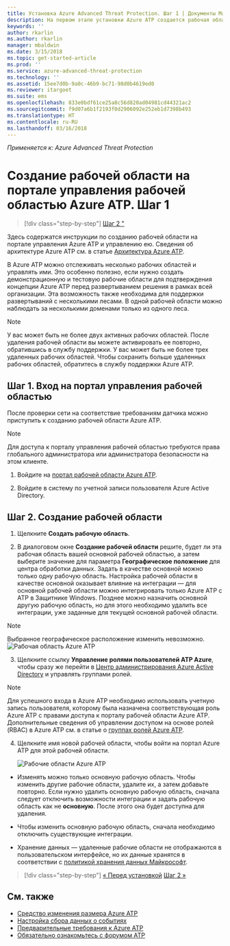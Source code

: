 ```yaml
---
title: Установка Azure Advanced Threat Protection. Шаг 1 | Документы Майкрософт
description: На первом этапе установки Azure ATP создается рабочая область для развертывания Azure ATP.
keywords: ''
author: rkarlin
ms.author: rkarlin
manager: mbaldwin
ms.date: 3/15/2018
ms.topic: get-started-article
ms.prod: ''
ms.service: azure-advanced-threat-protection
ms.technology: ''
ms.assetid: 15ee7d0b-9a0c-46b9-bc71-98d0b4619ed0
ms.reviewer: itargoet
ms.suite: ems
ms.openlocfilehash: 833e0bdf61ce25a8c56d820ad04981cd44321ac2
ms.sourcegitcommit: f9d07a6b1f2193f0d2906092e252eb1d7398b493
ms.translationtype: HT
ms.contentlocale: ru-RU
ms.lasthandoff: 03/16/2018
---
```

*Применяется к: Azure Advanced Threat Protection*


# <a name="creating-a-workspace-in-the-azure-atp-workspace-management-portal---step-1"></a>Создание рабочей области на портале управления рабочей областью Azure ATP. Шаг 1

>[!div class="step-by-step"]
[Шаг 2 "](install-atp-step2.md)

Здесь содержатся инструкции по созданию рабочей области на портале управления Azure ATP и управлению ею. Сведения об архитектуре Azure ATP см. в статье [Архитектура Azure ATP](atp-architecture.md).

В Azure ATP можно отслеживать несколько рабочих областей и управлять ими. Это особенно полезно, если нужно создать демонстрационную и тестовую рабочие области для подтверждения концепции Azure ATP перед развертыванием решения в рамках всей организации. Эта возможность также необходима для поддержки развертываний с несколькими лесами. В одной рабочей области можно наблюдать за несколькими доменами только из одного леса. 

> [!NOTE]
> У вас может быть не более двух активных рабочих областей. После удаления рабочей области вы можете активировать ее повторно, обратившись в службу поддержки. У вас может быть не более трех удаленных рабочих областей. Чтобы сохранить больше удаленных рабочих областей, обратитесь в службу поддержки Azure ATP.

## <a name="step-1-enter-the-workspace-management-portal"></a>Шаг 1. Вход на портал управления рабочей областью

После проверки сети на соответствие требованиям датчика можно приступить к созданию рабочей области Azure ATP.

> [!NOTE]
>Для доступа к порталу управления рабочей областью требуются права глобального администратора или администратора безопасности на этом клиенте.


1.  Войдите на [портал рабочей области Azure ATP](https://portal.atp.azure.com).

2.  Войдите в систему по учетной записи пользователя Azure Active Directory.

## <a name="step-2-create-a-workspace"></a>Шаг 2. Создание рабочей области

1. Щелкните **Создать рабочую область**.

2. В диалоговом окне **Создание рабочей области** решите, будет ли эта рабочая область вашей основной рабочей областью, а затем выберите значение для параметра **Географическое положение** для центра обработки данных. Задать в качестве основной можно только одну рабочую область. Настройка рабочей области в качестве основной оказывает влияние на интеграции — для основной рабочей области можно интегрировать только Azure ATP с ATP в Защитнике Windows. Позднее можно назначить основной другую рабочую область, но для этого необходимо удалить все интеграции, уже заданные для текущей основной рабочей области.
 > [!NOTE]
 > Выбранное географическое расположение изменить невозможно.
    ![Рабочая область Azure ATP](media/create-workspace.png)

3. Щелкните ссылку **Управление ролями пользователей ATP Azure**, чтобы сразу же перейти в [Центр администрирования Azure Active Directory](https://docs.microsoft.com/azure/active-directory/active-directory-assign-admin-roles-azure-portal) и управлять группами ролей.

 > [!NOTE]
 > Для успешного входа в Azure ATP необходимо использовать учетную запись пользователя, которому была назначена соответствующая роль Azure ATP с правами доступа к порталу рабочей области Azure ATP. Дополнительные сведения об управлении доступом на основе ролей (RBAC) в Azure ATP см. в статье о [группах ролей Azure ATP](atp-role-groups.md).

4. Щелкните имя новой рабочей области, чтобы войти на портал Azure ATP для этой рабочей области.

    ![Рабочие области Azure ATP](media/atp-workspaces.png)

- Изменять можно только основную рабочую область. Чтобы изменить другие рабочие области, удалите их, а затем добавьте повторно. Если нужно удалить основную рабочую область, сначала следует отключить возможности интеграции и задать рабочую область как не **основную**. После этого она будет доступна для удаления.
- Чтобы изменить основную рабочую область, сначала необходимо отключить существующие интеграции.

- Хранение данных — удаленные рабочие области не отображаются в пользовательском интерфейсе, но их данные хранятся в соответствии с [политикой хранения данных Майкрософт](https://www.microsoft.com/trustcenter/privacy/you-own-your-data).


>[!div class="step-by-step"]
[« Перед установкой](configure-port-mirroring.md)
[Шаг 2 »](install-atp-step2.md)


## <a name="see-also"></a>См. также
- [Средство изменения размера Azure ATP](http://aka.ms/aatpsizingtool)
- [Настройка сбора данных о событиях](configure-event-collection.md)
- [Предварительные требования к Azure ATP](atp-prerequisites.md)
- [Обязательно ознакомьтесь с форумом ATP](https://aka.ms/azureatpcommunity)
